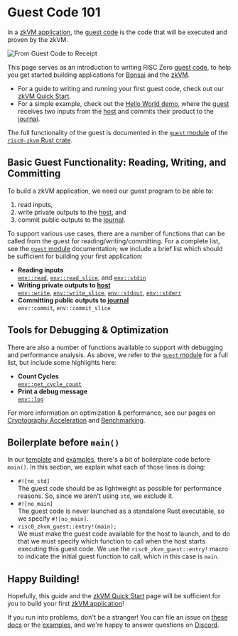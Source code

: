 # Guest Code 101

In a [zkVM application], the [guest code] is the code that will be executed and proven by the zkVM.

![From Guest Code to Receipt](/diagrams/from-rust-to-receipt.png)

This page serves as an introduction to writing RISC Zero [guest code], to help you get started building applications for [Bonsai] and the [zkVM].

- For a guide to writing and running your first guest code, check out our [zkVM Quick Start].
- For a simple example, check out the [Hello World demo], where the [guest] receives two inputs from the [host] and commits their product to the [journal].

The full functionality of the guest is documented in the [`guest` module] of the [`risc0-zkvm` Rust crate].

## Basic Guest Functionality: Reading, Writing, and Committing

To build a zkVM application, we need our guest program to be able to:

1. read inputs,
2. write private outputs to the [host], and
3. commit public outputs to the [journal].

To support various use cases, there are a number of functions that can be called from the guest for reading/writing/committing. For a complete list, see the [`guest` module] documentation; we include a brief list which should be sufficient for building your first application:

- **Reading inputs** <br />
  [`env::read`], [`env::read_slice`], and [`env::stdin`]
- **Writing private outputs to [host]**<br />
  [`env::write`], [`env::write_slice`], [`env::stdout`], [`env::stderr`]
- **Committing public outputs to [journal]**<br />
  `env::commit`, `env::commit_slice`

## Tools for Debugging & Optimization

There are also a number of functions available to support with debugging and performance analysis. As above, we refer to the [`guest` module] for a full list, but include some highlights here:

- **Count Cycles** <br />
  [`env::get_cycle_count`]
- **Print a debug message**<br />
  [`env::log`]

For more information on optimization & performance, see our pages on [Cryptography Acceleration](acceleration.md) and [Benchmarking](../benchmarks.md).

## Boilerplate before `main()`

In our [template] and [examples], there's a bit of boilerplate code before `main()`. In this section, we explain what each of those lines is doing:

- `#![no_std]` <br />
  The guest code should be as lightweight as possible for performance reasons. So, since we aren't using `std`, we exclude it.
- `#![no_main]` <br />
  The guest code is never launched as a standalone Rust executable, so we specify `#![no_main]`.
- `risc0_zkvm_guest::entry!(main);` <br />
  We must make the guest code available for the host to launch, and to do that we must specify which function to call when the host starts executing this guest code. We use the `risc0_zkvm_guest::entry!` macro to indicate the initial guest function to call, which in this case is `main`.

## Happy Building!

Hopefully, this guide and the [zkVM Quick Start] page will be sufficient for you to build your first [zkVM application]!

If you run into problems, don't be a stranger!
You can file an issue on [these docs] or the [examples], and we're happy to answer questions on [Discord].

[`env::get_cycle_count`]: https://docs.rs/risc0-zkvm/0.19/risc0_zkvm/guest/env/fn.get_cycle_count.html
[`env::log`]: https://docs.rs/risc0-zkvm/0.19/risc0_zkvm/guest/env/fn.log.html
[`env::read_slice`]: https://docs.rs/risc0-zkvm/0.19/risc0_zkvm/guest/env/fn.read_slice.html
[`env::read`]: https://docs.rs/risc0-zkvm/0.19/risc0_zkvm/guest/env/fn.read.html
[`env::stderr`]: https://docs.rs/risc0-zkvm/0.19/risc0_zkvm/guest/env/fn.stderr.html
[`env::stdin`]: https://docs.rs/risc0-zkvm/0.19/risc0_zkvm/guest/env/fn.stdin.html
[`env::stdout`]: https://docs.rs/risc0-zkvm/0.19/risc0_zkvm/guest/env/fn.stdout.html
[`env::write_slice`]: https://docs.rs/risc0-zkvm/0.19/risc0_zkvm/guest/env/fn.write_slice.html
[`env::write`]: https://docs.rs/risc0-zkvm/0.19/risc0_zkvm/guest/env/fn.write.html
[`guest` module]: https://docs.rs/risc0-zkvm/0.19/risc0_zkvm/guest
[`risc0-zkvm` Rust crate]: https://docs.rs/risc0-zkvm
[Bonsai]: ../../bonsai/bonsai-overview.md
[Discord]: https://discord.gg/risczero
[examples]: https://github.com/risc0/risc0/tree/release-0.19/examples
[guest]: /terminology#guest
[guest code]: /terminology#guest
[Hello World demo]: https://github.com/risc0/risc0/tree/release-0.19/examples/hello-world
[host]: /terminology#host
[journal]: /terminology#journal
[template]: https://github.com/risc0/risc0/tree/release-0.19/templates/rust-starter
[these docs]: https://github.com/risc0/risc0/issues/new/choose
[zkVM]: ../zkvm-overview.md
[zkVM Application]: ../zkvm-overview.md
[zkVM Quick Start]: ../quickstart.md
